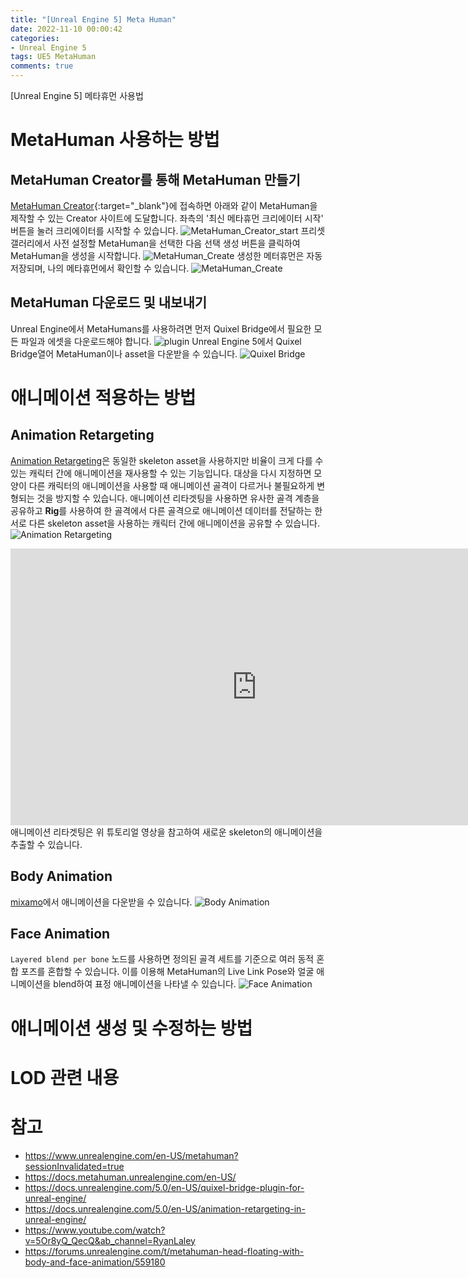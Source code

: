 ```yaml
---
title: "[Unreal Engine 5] Meta Human"
date: 2022-11-10 00:00:42
categories:
- Unreal Engine 5
tags: UE5 MetaHuman
comments: true
---
```



[Unreal Engine 5] 메타휴먼 사용법

<!-- more -->

# MetaHuman 사용하는 방법
## MetaHuman Creator를 통해 MetaHuman 만들기
[MetaHuman Creator](https://metahuman.unrealengine.com/){:target="_blank"}에 접속하면 아래와 같이 MetaHuman을 제작할 수 있는 Creator 사이트에 도달합니다. 좌측의 '최신 메타휴먼 크리에이터 시작' 버튼을 눌러 크리에이터를 시작할 수 있습니다.
![MetaHuman_Creator_start](/assets/images/Image_UE5/MetaHuman_Creater_start.png)
프리셋 갤러리에서 사전 설정할 MetaHuman을 선택한 다음 선택 생성 버튼을 클릭하여 MetaHuman을 생성을 시작합니다.
![MetaHuman_Create](/assets/images/Image_UE5/MetaHuman_create.png)
생성한 메터휴먼은 자동 저장되며, 나의 메타휴먼에서 확인할 수 있습니다.
![MetaHuman_Create](/assets/images/Image_UE5/my_MetaHuman.png)

## MetaHuman 다운로드 및 내보내기
Unreal Engine에서 MetaHumans를 사용하려면 먼저 Quixel Bridge에서 필요한 모든 파일과 에셋을 다운로드해야 합니다.
![plugin](/assets/images/Image_UE5/plugin.png)
Unreal Engine 5에서 Quixel Bridge열어 MetaHuman이나 asset을 다운받을 수 있습니다.
![Quixel Bridge](/assets/images/Image_UE5/bridge-5_0-open-bridge.webp)

# 애니메이션 적용하는 방법 
## Animation Retargeting
[Animation Retargeting](https://docs.unrealengine.com/5.0/en-US/animation-retargeting-in-unreal-engine/)은 동일한 skeleton asset을 사용하지만 비율이 크게 다를 수 있는 캐릭터 간에 애니메이션을 재사용할 수 있는 기능입니다. 대상을 다시 지정하면 모양이 다른 캐릭터의 애니메이션을 사용할 때 애니메이션 골격이 다르거나 불필요하게 변형되는 것을 방지할 수 있습니다. 애니메이션 리타겟팅을 사용하면 유사한 골격 계층을 공유하고 **Rig**를 사용하여 한 골격에서 다른 골격으로 애니메이션 데이터를 전달하는 한 서로 다른 skeleton asset을 사용하는 캐릭터 간에 애니메이션을 공유할 수 있습니다.
![Animation Retargeting](/assets/images/Image_UE5/retarget.png)
<iframe width="787" height="443" src="https://www.youtube.com/embed/5Or8yQ_QecQ" title="Unreal Engine 5 Tutorial - Animation Retargetting" frameborder="0" allow="accelerometer; autoplay; clipboard-write; encrypted-media; gyroscope; picture-in-picture" allowfullscreen></iframe>
애니메이션 리타겟팅은 위 튜토리얼 영상을 참고하여 새로운 skeleton의 애니메이션을 추출할 수 있습니다.

## Body Animation
[mixamo](https://www.mixamo.com/#/)에서 애니메이션을 다운받을 수 있습니다.
![Body Animation](/assets/images/Image_UE5/body_anim.png)
## Face Animation
`Layered blend per bone` 노드를 사용하면 정의된 골격 세트를 기준으로 여러 동적 혼합 포즈를 혼합할 수 있습니다. 이를 이용해 MetaHuman의 Live Link Pose와 얼굴 애니메이션을 blend하여 표정 애니메이션을 나타낼 수 있습니다.
![Face Animation](/assets/images/Image_UE5/face_anim_bp.png)

# 애니메이션 생성 및 수정하는 방법

# LOD 관련 내용

# 참고
* https://www.unrealengine.com/en-US/metahuman?sessionInvalidated=true
* https://docs.metahuman.unrealengine.com/en-US/
* https://docs.unrealengine.com/5.0/en-US/quixel-bridge-plugin-for-unreal-engine/
* https://docs.unrealengine.com/5.0/en-US/animation-retargeting-in-unreal-engine/
* https://www.youtube.com/watch?v=5Or8yQ_QecQ&ab_channel=RyanLaley
* https://forums.unrealengine.com/t/metahuman-head-floating-with-body-and-face-animation/559180
